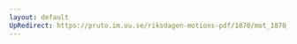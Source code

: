 ```yaml
---
layout: default
UpRedirect: https://pruto.im.uu.se/riksdagen-motions-pdf/1870/mot_1870__ak__33/mot_1870__ak__33-002.pdf
---
```

